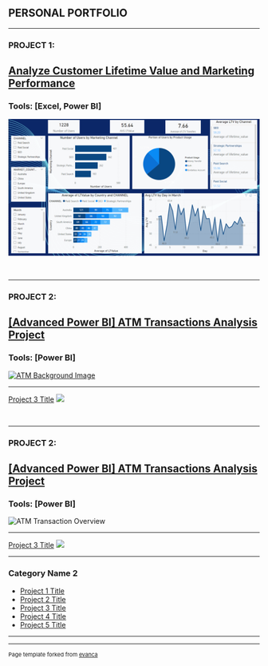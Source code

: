 
## PERSONAL PORTFOLIO

---

### PROJECT 1: 

## [ Analyze Customer Lifetime Value and Marketing Performance](/sample_page)

### Tools:  [Excel, Power BI]

[<img src="images/Cover Photo Upwork.png"/>](/sample_page)



<br>

---
### PROJECT 2: 
## [ [Advanced Power BI] ATM Transactions Analysis Project](https://c099108c-86d4-4692-87fd-c7098f827376-00-33fvyru3jmqy4.global.replit.dev/eCommerce_DataAnalysis.html)

### Tools:  [Power BI]
[![ATM Background Image](https://github.com/leanhkienn/leanhkienn.github.io/assets/116093407/4942a17f-e9e3-41c4-9d3c-3e640e7caa37)](https://c099108c-86d4-4692-87fd-c7098f827376-00-33fvyru3jmqy4.global.replit.dev/eCommerce_DataAnalysis.html)




---
[Project 3 Title](http://example.com/)
<img src="images/dummy_thumbnail.jpg?raw=true"/>


<br>

---
### PROJECT 2: 
## [ [Advanced Power BI] ATM Transactions Analysis Project](projectATM.md)

### Tools:  [Power BI]
![ATM Transaction Overview](https://github.com/leanhkienn/leanhkienn.github.io/assets/116093407/e0fa786a-a386-4ce6-80f1-535efea123d4)

---
[Project 3 Title](http://example.com/)
<img src="images/dummy_thumbnail.jpg?raw=true"/>

---

### Category Name 2

- [Project 1 Title](http://example.com/)
- [Project 2 Title](http://example.com/)
- [Project 3 Title](http://example.com/)
- [Project 4 Title](http://example.com/)
- [Project 5 Title](http://example.com/)

---




---
<p style="font-size:11px">Page template forked from <a href="https://github.com/evanca/quick-portfolio">evanca</a></p>
<!-- Remove above link if you don't want to attibute -->
